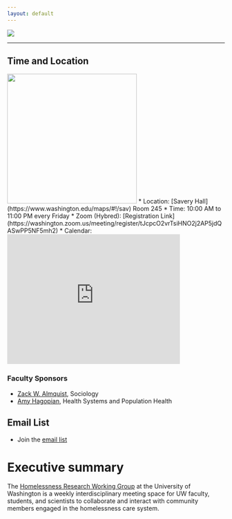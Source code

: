 ```yaml
---
layout: default
---
```


<img src="{{ site.url }}{{ site.baseurl }}/assets/img/logo.png">

---

## Time and Location

<img width="300px" src="{{ site.url }}{{ site.baseurl }}/assets/img/savery.png">
* Location: [Savery Hall](https://www.washington.edu/maps/#!/sav) Room 245
* Time: 10:00 AM to 11:00 PM every Friday
* Zoom (Hybred): [Registration Link](https://washington.zoom.us/meeting/register/tJcpcO2vrTsiHNO2j2AP5jdQASwPP5NF5mh2)
* Calendar:
<iframe src="https://calendar.google.com/calendar/embed?src=c_8a4d342ffc52c6a6cd74d8b34194357db32be62ebd88f9ba47e235570c29e78e%40group.calendar.google.com&ctz=America%2FLos_Angeles" style="border: 0" width="400" height="300" frameborder="0" scrolling="no"></iframe>

### Faculty Sponsors

* [Zack W. Almquist](https://depts.washington.edu/zalmquist), Sociology
* [Amy Hagopian](https://sph.washington.edu/sph-profiles/faculty-profiles/amy-hagopian), Health Systems and Population Health

## Email List 

* Join the [email list](https://lists.uw.edu/postorius/lists/kcpehworkinggroup.lists.uw.edu/)

# Executive summary

The <u>Homelessness Research Working Group</u> at the University of Washington is a weekly interdisciplinary meeting space for UW faculty, students, and scientists to collaborate and interact with community members engaged in the homelessness care system.

